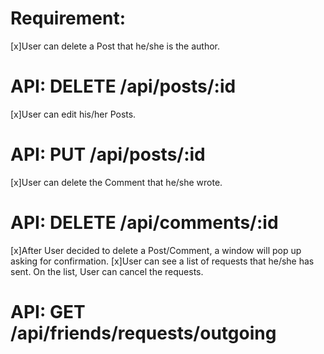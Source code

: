 # Requirement:

[x]User can delete a Post that he/she is the author.
   # API: DELETE /api/posts/:id 
[x]User can edit his/her Posts.
   # API: PUT /api/posts/:id 
[x]User can delete the Comment that he/she wrote.
   # API: DELETE /api/comments/:id 
[x]After User decided to delete a Post/Comment, a window will pop up asking for confirmation.
[x]User can see a list of requests that he/she has sent. On the list, User can cancel the requests.
   # API: GET /api/friends/requests/outgoing